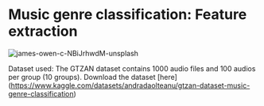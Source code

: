 # Music genre classification: Feature extraction

![james-owen-c-NBiJrhwdM-unsplash](https://user-images.githubusercontent.com/50796784/169446180-0298e071-0ddd-46b7-ae73-7bab4f5dc322.jpg)

Dataset used: The GTZAN dataset contains 1000 audio files and 100 audios per group (10 groups).
Download the dataset [here] (https://www.kaggle.com/datasets/andradaolteanu/gtzan-dataset-music-genre-classification)
